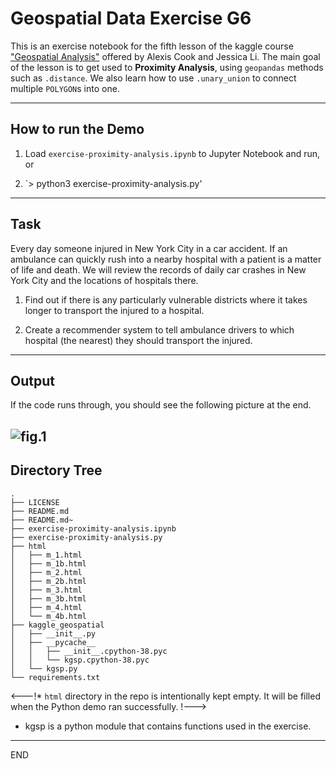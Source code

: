 # Geospatial Data Exercise G6

This is an exercise notebook for the fifth lesson of the kaggle course
["Geospatial Analysis"](https://www.kaggle.com/learn/geospatial-analysis)
offered by Alexis Cook and Jessica Li. The main goal of the lesson is
to get used to __Proximity Analysis__, using `geopandas` methods such as
`.distance`. We also learn how to use 
`.unary_union` to connect multiple `POLYGON`s into one.

------------------------------------------------------------------
## How to run the Demo

1. Load `exercise-proximity-analysis.ipynb` to Jupyter Notebook and run, or

2. `> python3 exercise-proximity-analysis.py'

------------------------------------------------------------------
## Task


   Every day someone injured in New York City in a car accident.
   If an ambulance can quickly rush into a nearby hospital with a patient
   is a matter of life and death. We will review the records of daily car
   crashes in New York City and the locations of hospitals there.

 1. Find out if there is any particularly vulnerable districts where
    it takes longer to transport the injured to a hospital.

 2. Create a recommender system to tell ambulance drivers
    to which hospital (the nearest) they should transport the injured.

------------------------------------------------------------------
## Output

   If the code runs through, you should see the following picture
   at the end.

![fig.1](./images/screenshot1.png)
------------------------------------------------------------------
## Directory Tree
```
.
├── LICENSE
├── README.md
├── README.md~
├── exercise-proximity-analysis.ipynb
├── exercise-proximity-analysis.py
├── html
│   ├── m_1.html
│   ├── m_1b.html
│   ├── m_2.html
│   ├── m_2b.html
│   ├── m_3.html
│   ├── m_3b.html
│   ├── m_4.html
│   └── m_4b.html
├── kaggle_geospatial
│   ├── __init__.py
│   ├── __pycache__
│   │   ├── __init__.cpython-38.pyc
│   │   └── kgsp.cpython-38.pyc
│   └── kgsp.py
└── requirements.txt

```

<---!* `html` directory in the repo is intentionally kept empty. It will be
   filled when the Python demo ran successfully. !--->

* kgsp is a python module that contains functions used in the exercise. 
------------------------------------------------------------------
END

